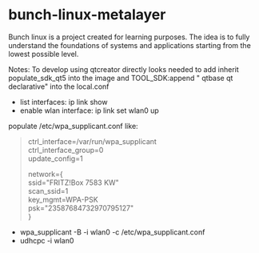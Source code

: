 # bunch-linux-metalayer
Bunch linux is a project created for learning purposes. The idea is to fully understand the foundations of systems and applications starting from the lowest possible level. 


Notes:
To develop using qtcreator directly looks needed to add inherit populate_sdk_qt5 into the image and TOOL_SDK:append " qtbase qt declarative" into the local.conf

- list interfaces: ip link show
- enable wlan interface: ip link set wlan0 up

populate /etc/wpa_supplicant.conf like:

> ctrl_interface=/var/run/wpa_supplicant<br>
> ctrl_interface_group=0<br>
> update_config=1<br>
> 
> network={<br>
>         ssid="FRITZ!Box 7583 KW"<br>
>         scan_ssid=1<br>
>         key_mgmt=WPA-PSK<br>
>         psk="23587684732970795127"<br>
> }<br>

- wpa_supplicant -B -i wlan0 -c /etc/wpa_supplicant.conf
- udhcpc -i wlan0
